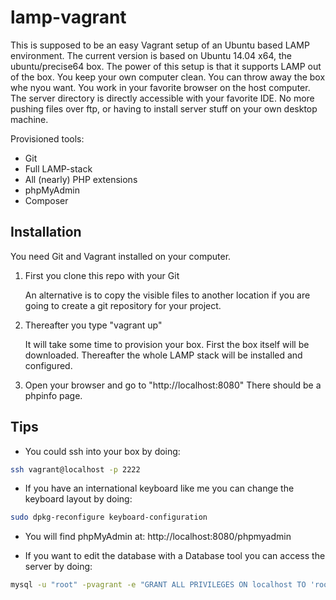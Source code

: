 lamp-vagrant
============
This is supposed to be an easy Vagrant setup of an Ubuntu based LAMP environment. The current version is based on Ubuntu 14.04 x64, the ubuntu/precise64 box.
The power of this setup is that it supports LAMP out of the box. You keep your own computer clean. You can throw away the box whe nyou want. You work in your favorite browser on the host computer. The server directory is directly accessible with your favorite IDE. No more pushing files over ftp, or having to install server stuff on your own desktop machine.

Provisioned tools:

* Git
* Full LAMP-stack
* All (nearly) PHP extensions
* phpMyAdmin
* Composer


Installation
------------

You need Git and Vagrant installed on your computer.

1. First you clone this repo with your Git

	An alternative is to copy the visible files to another location if you are going
	to create a git repository for your project.

2. Thereafter you type "vagrant up"

	It will take some time to provision your box. First the box itself will be downloaded.
	Thereafter the whole LAMP stack will be installed and configured.

3. Open your browser and go to "http://localhost:8080" There should be a phpinfo page.


Tips
----

 - You could ssh into your box by doing: 
```bash
ssh vagrant@localhost -p 2222
```

 - If you have an international keyboard like me you can change the keyboard layout by doing: 
```bash
sudo dpkg-reconfigure keyboard-configuration
```

 - You will find phpMyAdmin at: http://localhost:8080/phpmyadmin

 - If you want to edit the database with a Database tool you can access the server by doing: 
```bash
mysql -u "root" -pvagrant -e "GRANT ALL PRIVILEGES ON localhost TO 'root'@'%' IDENTIFIED BY 'vagrant' WITH GRANT OPTION;"
```
